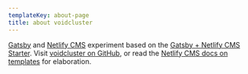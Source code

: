 ```yaml
---
templateKey: about-page
title: about voidcluster
---
```

[Gatsby](https://www.gatsbyjs.org/) and [Netlify CMS](https://www.netlifycms.org/) experiment based on the [Gatsby + Netlify CMS Starter](https://github.com/AustinGreen/gatsby-starter-netlify-cms). Visit [voidcluster on GitHub](https://github.com/rdela/voidcluster), or read the [Netlify CMS docs on templates](https://www.netlifycms.org/docs/start-with-a-template/) for&nbsp;elaboration.
